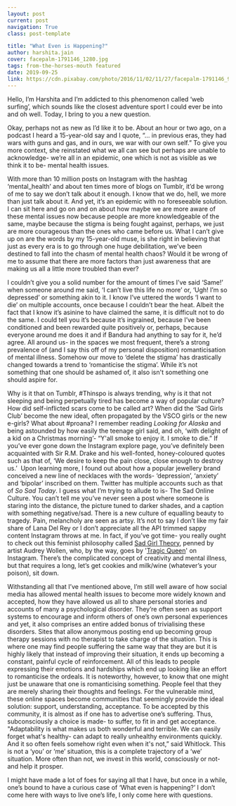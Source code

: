 ```yaml
---
layout: post
current: post
navigation: True
class: post-template

title: "What Even is Happening?"
author: harshita.jain
cover: facepalm-1791146_1280.jpg
tags: from-the-horses-mouth featured
date: 2019-09-25
link: https://cdn.pixabay.com/photo/2016/11/02/11/27/facepalm-1791146_960_720.jpg
---
```

Hello, I’m Harshita and I’m addicted to this phenomenon called ‘web surfing’,
which sounds like the closest adventure sport I could ever be into and oh well.
Today, I bring to you a new question.

Okay, perhaps not as new as I’d like it to be. About an hour or two ago, on a
podcast I heard a 15-year-old say and I quote, “… in previous eras, they had
wars with guns and gas, and in ours, we war with our own self.” To give you more
context, she reinstated what we all can see but perhaps are unable to
acknowledge- we’re all in an epidemic, one which is not as visible as we think
it to be- mental health issues.

With more than 10 million posts on Instagram with the hashtag ‘mental_health’
and about ten times more of blogs on Tumblr, it’d be wrong of me to say we don’t
talk about it enough. I know that we do, hell, we more than just talk about it.
And yet, it’s an epidemic with no foreseeable solution. I can sit here and go on
and on about how maybe we are more aware of these mental issues now because
people are more knowledgeable of the same, maybe because the stigma is being
fought against, perhaps, we just are more courageous than the ones who came
before us. What I can’t give up on are the words by my 15-year-old muse, is she
right in believing that just as every era is to go through one huge
debilitation, we’ve been destined to fall into the chasm of mental health chaos?
Would it be wrong of me to assume that there are more factors than just
awareness that are making us all a little more troubled than ever?

I couldn’t give you a solid number for the amount of times I’ve said ‘Same!’
when someone around me said, ‘I can’t live this life no more’ or, ‘Ugh! I’m so
depressed’ or something akin to it. I know I’ve uttered the words ‘I want to
die’ on multiple accounts, once because I couldn’t bear the heat. Albeit the
fact that I know it’s asinine to have claimed the same, it is difficult not to
do the same. I could tell you it’s because it’s ingrained, because I’ve been
conditioned and been rewarded quite positively or, perhaps, because everyone
around me does it and if Bandura had anything to say for it, he’d agree. All
around us- in the spaces we most frequent, there’s a strong prevalence of (and I
say this off of my personal disposition) romanticisation of mental illness.
Somehow our move to ‘delete the stigma’ has drastically changed towards a trend
to ‘romanticise the stigma’. While it’s not something that one should be ashamed
of, it also isn't something one should aspire for.

Why is it that on Tumblr, \#Thinspo is always trending, why is it that not
sleeping and being perpetually tired has become a way of popular culture? How
did self-inflicted scars come to be called art? When did the ‘Sad Girls Club’
become the new ideal, often propagated by the VSCO girls or the new e-girls?
What about \#proana? I remember reading *Looking for Alaska* and being astounded
by how easily the teenage girl said, and oh, ‘with delight of a kid on a
Christmas morning’- “Y'all smoke to enjoy it. I smoke to die.” If you’ve ever
gone down the Instagram explore page, you’ve definitely been acquainted with Sir
R.M. Drake and his well-fonted, honey-coloured quotes such as that of, ‘We
desire to keep the pain close, close enough to destroy us.’  Upon learning more,
I found out about how a popular jewellery brand conceived a new line of
necklaces with the words- ‘depression’, ‘anxiety’ and ‘bipolar’ inscribed on
them. Twitter has multiple accounts such as that of *So Sad Today*. I guess what
I’m trying to allude to is- The Sad Online Culture. You can’t tell me you’ve
never seen a post where someone is staring into the distance, the picture tuned
to darker shades, and a caption with something negative/sad. There is a new
culture of equalling beauty to tragedy. Pain, melancholy are seen as artsy. It’s
not to say I don’t like my fair share of Lana Del Rey or I don’t appreciate all
the API trimmed sappy content Instagram throws at me. In fact, if you’ve got
time- you really ought to check out this feminist philosophy called [Sad Girl
Theory](https://believermag.com/in-conversation-with-mira-gonzalez/), penned by
artist Audrey Wollen, who, by the way, goes by '[Tragic
Queen](https://www.instagram.com/audreywollen/?hl=en)' on Instagram. There’s the
complicated concept of creativity and mental illness, but that requires a long,
let’s get cookies and milk/wine (whatever’s your poison), sit down. 

Withstanding all that I’ve mentioned above, I’m still well aware of how social
media has allowed mental health issues to become more widely known and accepted,
how they have allowed us all to share personal stories and accounts of many a
psychological disorder. They’re often seen as support systems to encourage and
inform others of one’s own personal experiences and yet, it also comprises an
entire added bonus of trivialising these disorders. Sites that allow anonymous
posting end up becoming group therapy sessions with no therapist to take charge
of the situation. This is where one may find people suffering the same way that
they are but it is highly likely that instead of improving their situation, it
ends up becoming a constant, painful cycle of reinforcement. All of this leads
to people expressing their emotions and hardships which end up looking like an
effort to romanticise the ordeals. It is noteworthy, however, to know that one
might just be unaware that one is romanticising something. People feel that they
are merely sharing their thoughts and feelings. For the vulnerable mind, these
online spaces become communities that seemingly provide the ideal solution:
support, understanding, acceptance. To be accepted by this community, it is
almost as if one has to advertise one’s suffering. Thus, subconsciously a choice
is made- to suffer, to fit in and get acceptance. "Adaptability is what makes us
both wonderful and terrible. We can easily forget what's healthy- can adapt to
really unhealthy environments quickly. And it so often feels somehow right even
when it's not,” said Whitlock. This is not a ‘you’ or ‘me’ situation, this is a
complete trajectory of a ‘we’ situation. More often than not, we invest in this
world, consciously or not- and help it prosper.

I might have made a lot of foes for saying all that I have, but once in a while,
one’s bound to have a curious case of ‘What even is happening?’ I don’t come
here with ways to live one’s life, I only come here with questions.

